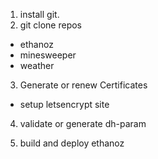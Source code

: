 1. install git.
2. git clone repos
  - ethanoz
  - minesweeper
  - weather

3. Generate or renew Certificates
  - setup letsencrypt site
    > 

4. validate or generate dh-param

5. build and deploy ethanoz
